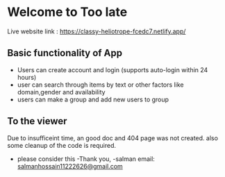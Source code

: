# Welcome to Too late

Live website link : https://classy-heliotrope-fcedc7.netlify.app/

## Basic functionality of App

- Users can create account and login (supports auto-login within 24 hours)
- user can search through items by text or other factors like domain,gender and availability
- users can make a group and add new users to group


## To the viewer
Due to insufficeint time, an good doc and 404 page was not  created. also some cleanup of the code is required.
- please consider this
-Thank you,
-salman
email: salmanhossain11222626@gmail.com
